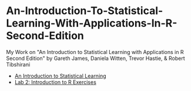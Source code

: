 # An-Introduction-To-Statistical-Learning-With-Applications-In-R-Second-Edition
My Work on "An Introduction to Statistical Learning with Applications in R Second Edition" by Gareth James, Daniela Witten, Trevor Hastie, &amp; Robert Tibshirani

- [An Introduction to Statistical Learning](https://www.statlearning.com/)
- [Lab 2: Introduction to R Exercises](./Chapter_2_Lab_Introduction_to_R/Lab_2_Introduction_to_R_Exercises.md)

